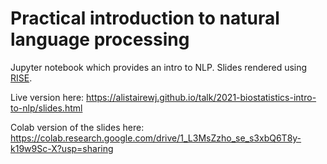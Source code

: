 # Practical introduction to natural language processing

Jupyter notebook which provides an intro to NLP. Slides rendered using [RISE](https://rise.readthedocs.io/en/stable/).

Live version here: https://alistairewj.github.io/talk/2021-biostatistics-intro-to-nlp/slides.html

Colab version of the slides here: https://colab.research.google.com/drive/1_L3MsZzho_se_s3xbQ6T8y-k19w9Sc-X?usp=sharing
